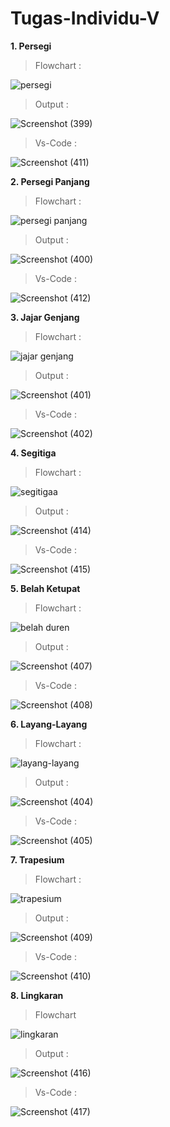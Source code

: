 # Tugas-Individu-V

**1. Persegi**
>Flowchart :

![persegi](https://user-images.githubusercontent.com/93022913/139856733-ccf1ec63-b9f1-4822-a6bf-3e022d14e5a0.png)

> Output :

![Screenshot (399)](https://user-images.githubusercontent.com/93022913/139863873-e6f750b5-2d1e-4fe8-864d-1d82291d31ac.png)

> Vs-Code :

![Screenshot (411)](https://user-images.githubusercontent.com/93022913/139861133-8c460f8e-4251-464c-b63b-99c415b6aa26.png)

**2. Persegi Panjang**
> Flowchart :

![persegi panjang](https://user-images.githubusercontent.com/93022913/139856725-87638511-5531-4dac-aaf6-9f7e16ba3b8b.png)

> Output :

![Screenshot (400)](https://user-images.githubusercontent.com/93022913/139861079-eea25695-a467-4fb6-9f5c-2a26e142bead.png)

> Vs-Code :

![Screenshot (412)](https://user-images.githubusercontent.com/93022913/139861141-a944dcb0-5bca-4dba-9b76-d4049b4813f0.png)

**3. Jajar Genjang**
> Flowchart :

![jajar genjang](https://user-images.githubusercontent.com/93022913/139856705-a009786e-2435-4572-a0a0-113ad1235569.png)

> Output :

![Screenshot (401)](https://user-images.githubusercontent.com/93022913/139861089-ea9ad270-e502-4c8f-8bc0-63e92fb4035d.png)

> Vs-Code :

![Screenshot (402)](https://user-images.githubusercontent.com/93022913/139861091-9563345b-f19f-4c03-8ad5-590353900270.png)

**4. Segitiga**
> Flowchart :

![segitigaa](https://user-images.githubusercontent.com/93022913/139856739-3cc22788-acb2-4189-96e2-1d5a0a37ced7.png)

> Output :

![Screenshot (414)](https://user-images.githubusercontent.com/93022913/139861151-72b5e7dc-cdf2-4c3c-b7ac-11cbf360762e.png)

> Vs-Code :

![Screenshot (415)](https://user-images.githubusercontent.com/93022913/139861156-e87f4d4f-8347-48b0-aea9-dd61f6656a91.png)

**5. Belah Ketupat**
> Flowchart :

![belah duren](https://user-images.githubusercontent.com/93022913/139856687-b3a78383-9d6a-4d39-b9de-01384eb90afd.png)

> Output :

![Screenshot (407)](https://user-images.githubusercontent.com/93022913/139861108-d45ec7ff-4ec8-449c-b44b-511a4679c25e.png)

> Vs-Code :

![Screenshot (408)](https://user-images.githubusercontent.com/93022913/139861112-fa5b7792-153e-4f2b-8ffe-23d55b6dac2c.png)

**6. Layang-Layang**
> Flowchart :

![layang-layang](https://user-images.githubusercontent.com/93022913/139856714-f71b3550-1c4e-4a58-a441-e3512421a0c8.png)

> Output :

![Screenshot (404)](https://user-images.githubusercontent.com/93022913/139861099-13aeabe6-1ff0-4dda-85d3-02b316be1ab3.png)

> Vs-Code :

![Screenshot (405)](https://user-images.githubusercontent.com/93022913/139861102-1363e77a-db31-4509-b1c3-69247c66147a.png)

**7. Trapesium**
> Flowchart :

![trapesium](https://user-images.githubusercontent.com/93022913/139856749-b2c8d102-5202-4d20-a669-2b50c042d948.png)

> Output :

![Screenshot (409)](https://user-images.githubusercontent.com/93022913/139861117-8210f9ce-6e10-4501-8fa2-37d9b3f2280e.png)

> Vs-Code :

![Screenshot (410)](https://user-images.githubusercontent.com/93022913/139861120-c8facce1-7ffc-4d83-9410-e6bcd9a04ab7.png)

**8. Lingkaran**
> Flowchart

![lingkaran](https://user-images.githubusercontent.com/93022913/139856716-b3b80494-f86b-4c1e-82b5-1b42020420ea.png)

> Output :

![Screenshot (416)](https://user-images.githubusercontent.com/93022913/139861161-0f10757f-580f-4ee4-8dec-b2241a0c8e51.png)

> Vs-Code :

![Screenshot (417)](https://user-images.githubusercontent.com/93022913/139861164-b3d0801e-722e-44a6-8a89-aee3e7bb8d67.png)


